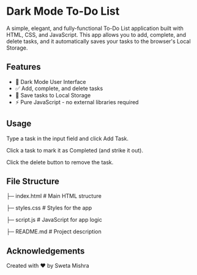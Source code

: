 
# Dark Mode To-Do List

A simple, elegant, and fully-functional To-Do List application built with HTML, CSS, and JavaScript. This app allows you to add, complete, and delete tasks, and it automatically saves your tasks to the browser's Local Storage.


## Features

- 🌙 Dark Mode User Interface
- ✅ Add, complete, and delete tasks
- 💾 Save tasks to Local Storage
- ⚡ Pure JavaScript - no external libraries required

## Usage

Type a task in the input field and click Add Task.

Click a task to mark it as Completed (and strike it out).

Click the delete button to remove the task.

## File Structure

├─ index.html           # Main HTML structure

├─ styles.css           # Styles for the app

├─ script.js            # JavaScript for app logic

├─ README.md            # Project description

## Acknowledgements

Created with ❤️ by Sweta Mishra
